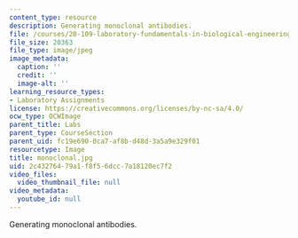 ```yaml
---
content_type: resource
description: Generating monoclonal antibodies.
file: /courses/20-109-laboratory-fundamentals-in-biological-engineering-fall-2007/2c43276479a1f8f56dcc7a18120ec7f2_monoclonal.jpg
file_size: 20363
file_type: image/jpeg
image_metadata:
  caption: ''
  credit: ''
  image-alt: ''
learning_resource_types:
- Laboratory Assignments
license: https://creativecommons.org/licenses/by-nc-sa/4.0/
ocw_type: OCWImage
parent_title: Labs
parent_type: CourseSection
parent_uid: fc19e690-0ca7-af8b-d48d-3a5a9e329f01
resourcetype: Image
title: monoclonal.jpg
uid: 2c432764-79a1-f8f5-6dcc-7a18120ec7f2
video_files:
  video_thumbnail_file: null
video_metadata:
  youtube_id: null
---
```

Generating monoclonal antibodies.